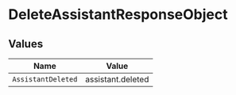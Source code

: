 # DeleteAssistantResponseObject


## Values

| Name               | Value              |
| ------------------ | ------------------ |
| `AssistantDeleted` | assistant.deleted  |